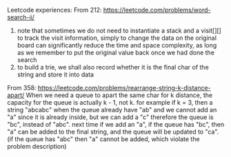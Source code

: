 Leetcode experiences:
From 212: https://leetcode.com/problems/word-search-ii/
1. note that sometimes we do not need to instantiate a stack and a visit[][] to track the visit information, simply to change the data on the original board can significantly reduce the time and space complexity, as long as we remember to put the original value back once we had done the search 
2. to build a trie, we shall also record whether it is the final char of the string and store it into data

From 358: https://leetcode.com/problems/rearrange-string-k-distance-apart/
When we need a queue to apart the same char for k distance, the capacity for the queue is actually k - 1, not k.
for example if k = 3, then a string "abcabc"
when the queue already have "ab" and we cannot add an "a" since it is already inside, but we can add a "c" therefore the queue is "bc", instead of "abc".
next time if we add an "a", if the queue has "bc", then "a" can be added to the final string, and the queue will be updated to "ca". (if the queue has "abc" then "a" cannot be added, which violate the problem description)
